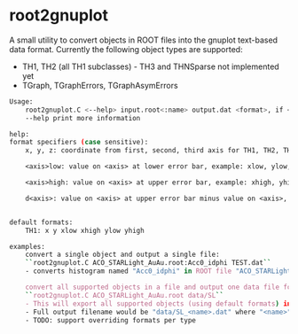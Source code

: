 # root2gnuplot

A small utility to convert objects in ROOT files into the gnuplot text-based data format.
Currently the following object types are supported:
- TH1, TH2 (all TH1 subclasses) - TH3 and THNSparse not implemented yet   
- TGraph, TGraphErrors, TGraphAsymErrors   

```bash
Usage:
    root2gnuplot.C <--help> input.root<:name> output.dat <format>, if <:name> omitted, convert all
    --help print more information

help:
format specifiers (case sensitive):
    x, y, z: coordinate from first, second, third axis for TH1, TH2, TH3 histograms

    <axis>low: value on <axis> at lower error bar, example: xlow, ylow, zlow

    <axis>high: value on <axis> at upper error bar, example: xhigh, yhigh, zhigh

    d<axis>: value on <axis> at upper error bar minus value on <axis>, example: dx, dy, dz


default formats:
    TH1: x y xlow xhigh ylow yhigh

examples:
    convert a single object and output a single file:
    ``root2gnuplot.C ACO_STARLight_AuAu.root:Acc0_idphi TEST.dat``
    - converts histogram named "Acc0_idphi" in ROOT file "ACO_STARLight_AuAu.root" and outputs into a file named "TEST.dat"

    convert all supported objects in a file and output one data file for each:
    ``root2gnuplot.C ACO_STARLight_AuAu.root data/SL``
    - This will export all supported objects (using default formats) in the file using the output "data/SL" as a prefix. 
    - Full output filename would be "data/SL_<name>.dat" where "<name>" is the ROOT object\'s name
    - TODO: support overriding formats per type

```




